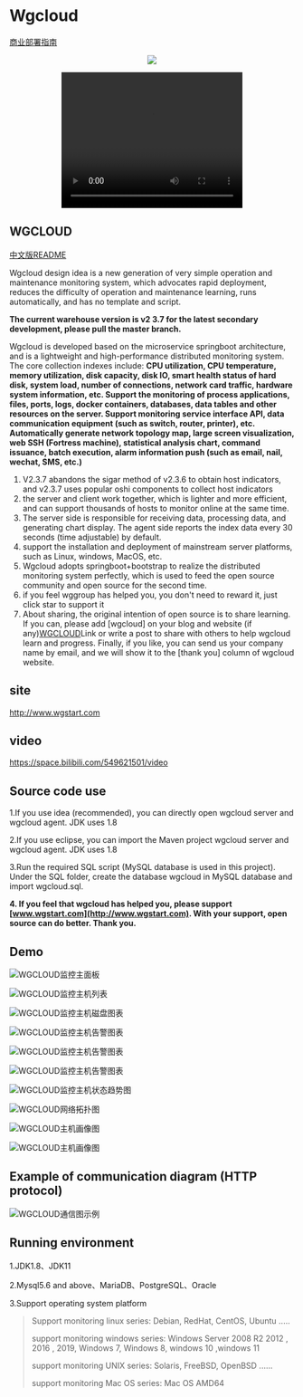 # Wgcloud
[商业部署指南](http://w.kami.vip/s/lAWtO1xM)

<p align="center">
  <a target="_blank" href="http://w.kami.vip/s/lAWtO1xM">
    <img src="./demo/logo.png">
  </a>
 </p>
 <p align="center">
<video width="320" height="240" controls>
    <source src="./demo/wgcloudPro.mp4" type="video/mp4">
</video>
 </p>

## WGCLOUD

[中文版README](./README_cn.md)

Wgcloud design idea is a new generation of very simple operation and maintenance monitoring system, which advocates rapid deployment, reduces the difficulty of operation and maintenance learning, runs automatically, and has no template and script. 

**The current warehouse version is v2 3.7 for the latest secondary development, please pull the master branch.**

Wgcloud is developed based on the microservice springboot architecture, and is a lightweight and high-performance distributed monitoring system. The core collection indexes include: **CPU utilization, CPU temperature, memory utilization, disk capacity, disk IO, smart health status of hard disk, system load, number of connections, network card traffic, hardware system information, etc. Support the monitoring of process applications, files, ports, logs, docker containers, databases, data tables and other resources on the server. Support monitoring service interface API, data communication equipment (such as switch, router, printer), etc. Automatically generate network topology map, large screen visualization, web SSH (Fortress machine), statistical analysis chart, command issuance, batch execution, alarm information push (such as email, nail, wechat, SMS, etc.)** 

1. V2.3.7 abandons the sigar method of v2.3.6 to obtain host indicators, and v2.3.7 uses popular oshi components to collect host indicators
2. the server and client work together, which is lighter and more efficient, and can support thousands of hosts to monitor online at the same time.
3. The server side is responsible for receiving data, processing data, and generating chart display. The agent side reports the index data every 30 seconds (time adjustable) by default.
4. support the installation and deployment of mainstream server platforms, such as Linux, windows, MacOS, etc.
5. Wgcloud adopts springboot+bootstrap to realize the distributed monitoring system perfectly, which is used to feed the open source community and open source for the second time.
6. if you feel wggroup has helped you, you don't need to reward it, just click star to support it
7. About sharing, the original intention of open source is to share learning. If you can, please add [wgcloud] on your blog and website (if any)[WGCLOUD](http://www.wgstart.com)Link or write a post to share with others to help wgcloud learn and progress. Finally, if you like, you can send us your company name by email, and we will show it to the [thank you] column of wgcloud website.

## site

<http://www.wgstart.com>

## video

<https://space.bilibili.com/549621501/video>

## **Source code use**

1.If you use idea (recommended), you can directly open wgcloud server and wgcloud agent. JDK uses 1.8

2.If you use eclipse, you can import the Maven project wgcloud server and wgcloud agent. JDK uses 1.8

3.Run the required SQL script (MySQL database is used in this project). Under the SQL folder, create the database wgcloud in MySQL database and import wgcloud.sql.

**4. If you feel that wgcloud has helped you, please support [www.wgstart.com](http://www.wgstart.com). With your support, open source can do better. Thank you.**

## **Demo**





![WGCLOUD监控主面板](./demo/demo2.jpg)

![WGCLOUD监控主机列表](./demo/demo3.jpg)

![WGCLOUD监控主机磁盘图表](./demo/demo9.jpg)

![WGCLOUD监控主机告警图表](./demo/report.jpg)

![WGCLOUD监控主机告警图表](./demo/dp.jpg)

![WGCLOUD监控主机告警图表](./demo/dapingNew.jpg)

![WGCLOUD监控主机状态趋势图](./demo/demo4.jpg)



![WGCLOUD网络拓扑图](./demo/tpdemo.jpg)

![WGCLOUD主机画像图](./demo/ssh.jpg)

![WGCLOUD主机画像图](./demo/huaxiang.jpg)

## Example of communication diagram (HTTP protocol)

![WGCLOUD通信图示例](./demo/tongxin.jpg)

## Running environment

1.JDK1.8、JDK11

2.Mysql5.6 and above、MariaDB、PostgreSQL、Oracle

3.Support operating system platform

> Support monitoring linux series: Debian, RedHat, CentOS, Ubuntu ..... 
>
> support monitoring windows series: Windows Server 2008 R2 2012 , 2016 , 2019, Windows 7, Windows 8, windows 10 ,windows 11
>
> support monitoring UNIX series: Solaris, FreeBSD, OpenBSD ......
>
> support monitoring Mac OS series: Mac OS AMD64



